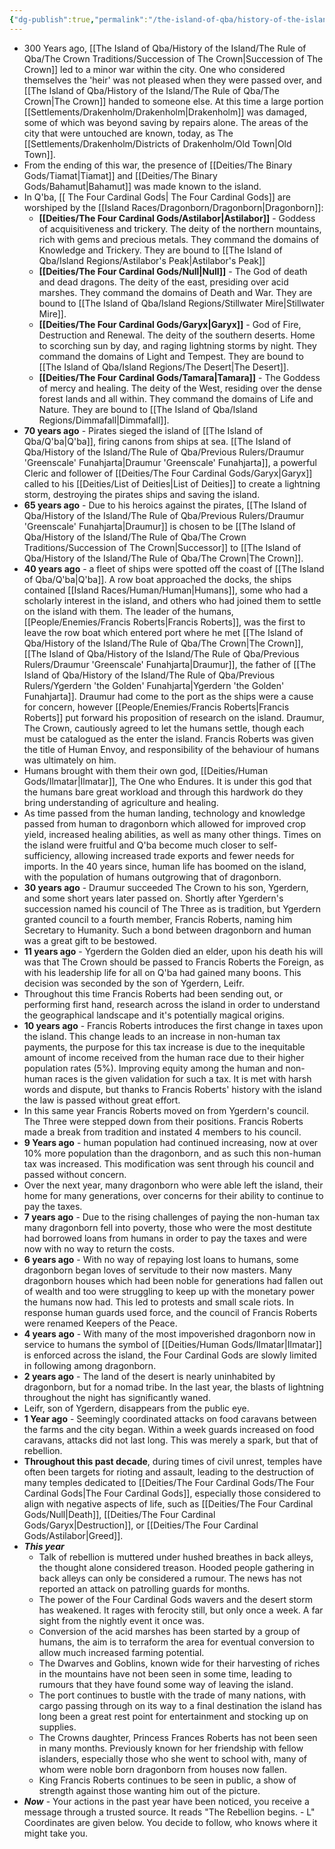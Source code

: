 ```yaml
---
{"dg-publish":true,"permalink":"/the-island-of-qba/history-of-the-island/timeline/"}
---
```



- 300 Years ago, [[The Island of Qba/History of the Island/The Rule of Qba/The Crown Traditions/Succession of The Crown\|Succession of The Crown]] led to a minor war within the city. One who considered themselves the 'heir' was not pleased when they were passed over, and [[The Island of Qba/History of the Island/The Rule of Qba/The Crown\|The Crown]] handed to someone else. At this time a large portion [[Settlements/Drakenholm/Drakenholm\|Drakenholm]] was damaged, some of which was beyond saving by repairs alone. The areas of the city that were untouched are known, today, as The [[Settlements/Drakenholm/Districts of Drakenholm/Old Town\|Old Town]].
- From the ending of this war, the presence of [[Deities/The Binary Gods/Tiamat\|Tiamat]] and [[Deities/The Binary Gods/Bahamut\|Bahamut]] was made known to the island.
- In Q'ba, [[ The Four Cardinal Gods\| The Four Cardinal Gods]] are worshiped by the [[Island Races/Dragonborn/Dragonborn\|Dragonborn]]:
	- **[[Deities/The Four Cardinal Gods/Astilabor\|Astilabor]]** - Goddess of acquisitiveness and trickery. The deity of the northern mountains, rich with gems and precious metals. They command the domains of Knowledge and Trickery. They are bound to [[The Island of Qba/Island Regions/Astilabor's Peak\|Astilabor's Peak]]
	- **[[Deities/The Four Cardinal Gods/Null\|Null]]** - The God of death and dead dragons. The deity of the east, presiding over acid marshes. They command the domains of Death and War. They are bound to [[The Island of Qba/Island Regions/Stillwater Mire\|Stillwater Mire]].
	- **[[Deities/The Four Cardinal Gods/Garyx\|Garyx]]** - God of Fire, Destruction and Renewal. The deity of the southern deserts. Home to scorching sun by day, and raging lightning storms by night. They command the domains of Light and Tempest. They are bound to [[The Island of Qba/Island Regions/The Desert\|The Desert]].
	- **[[Deities/The Four Cardinal Gods/Tamara\|Tamara]]** - The Goddess of mercy and healing. The deity of the West, residing over the dense forest lands and all within. They command the domains of Life and Nature. They are bound to [[The Island of Qba/Island Regions/Dimmafall\|Dimmafall]].
- **70 years ago** - Pirates sieged the island of [[The Island of Qba/Q'ba\|Q'ba]], firing canons from ships at sea. [[The Island of Qba/History of the Island/The Rule of Qba/Previous Rulers/Draumur 'Greenscale' Funahjarta\|Draumur 'Greenscale' Funahjarta]], a powerful Cleric and follower of [[Deities/The Four Cardinal Gods/Garyx\|Garyx]] called to his [[Deities/List of Deities\|List of Deities]] to create a lightning storm, destroying the pirates ships and saving the island.
- **65 years ago** - Due to his heroics against the pirates, [[The Island of Qba/History of the Island/The Rule of Qba/Previous Rulers/Draumur 'Greenscale' Funahjarta\|Draumur]] is chosen to be [[The Island of Qba/History of the Island/The Rule of Qba/The Crown Traditions/Succession of The Crown\|Successor]] to [[The Island of Qba/History of the Island/The Rule of Qba/The Crown\|The Crown]].
- **40 years ago** - a fleet of ships were spotted off the coast of [[The Island of Qba/Q'ba\|Q'ba]]. A row boat approached the docks, the ships contained [[Island Races/Human/Human\|Humans]], some who had a scholarly interest in the island, and others who had joined them to settle on the island with them. The leader of the humans, [[People/Enemies/Francis Roberts\|Francis Roberts]], was the first to leave the row boat which entered port where he met [[The Island of Qba/History of the Island/The Rule of Qba/The Crown\|The Crown]], [[The Island of Qba/History of the Island/The Rule of Qba/Previous Rulers/Draumur 'Greenscale' Funahjarta\|Draumur]], the father of [[The Island of Qba/History of the Island/The Rule of Qba/Previous Rulers/Ygerdern 'the Golden' Funahjarta\|Ygerdern 'the Golden' Funahjarta]]. Draumur had come to the port as the ships were a cause for concern, however [[People/Enemies/Francis Roberts\|Francis Roberts]] put forward his proposition of research on the island. Draumur, The Crown, cautiously agreed to let the humans settle, though each must be catalogued as the enter the island. Francis Roberts was given the title of Human Envoy, and responsibility of the behaviour of humans was ultimately on him.
- Humans brought with them their own god, [[Deities/Human Gods/Ilmatar\|Ilmatar]], The One who Endures. It is under this god that the humans bare great workload and through this hardwork do they bring understanding of agriculture and healing.
- As time passed from the human landing, technology and knowledge passed from human to dragonborn which allowed for improved crop yield, increased healing abilities, as well as many other things. Times on the island were fruitful and Q'ba become much closer to self-sufficiency, allowing increased trade exports and fewer needs for imports. In the 40 years since, human life has boomed on the island, with the population of humans outgrowing that of dragonborn.
- **30 years ago** - Draumur succeeded The Crown to his son, Ygerdern, and some short years later passed on. Shortly after Ygerdern's succession named his council of The Three as is tradition, but Ygerdern granted council to a fourth member, Francis Roberts, naming him Secretary to Humanity. Such a bond between dragonborn and human was a great gift to be bestowed.
- **11 years ago** - Ygerdern the Golden died an elder, upon his death his will was that The Crown should be passed to Francis Roberts the Foreign, as with his leadership life for all on Q'ba had gained many boons. This decision was seconded by the son of Ygerdern, Leifr.
- Throughout this time Francis Roberts had been sending out, or performing first hand, research across the island in order to understand the geographical landscape and it's potentially magical origins.
- **10 years ago** - Francis Roberts introduces the first change in taxes upon the island. This change leads to an increase in non-human tax payments, the purpose for this tax increase is due to the inequitable amount of income received from the human race due to their higher population rates (5%). Improving equity among the human and non-human races is the given validation for such a tax. It is met with harsh words and dispute, but thanks to Francis Roberts' history with the island the law is passed without great effort.
- In this same year Francis Roberts moved on from Ygerdern's council. The Three were stepped down from their positions. Francis Roberts made a break from tradition and instated 4 members to his council.
- **9 Years ago** - human population had continued increasing, now at over 10% more population than the dragonborn, and as such this non-human tax was increased. This modification was sent through his council and passed without concern.
- Over the next year, many dragonborn who were able left the island, their home for many generations, over concerns for their ability to continue to pay the taxes.
- **7 years ago** - Due to the rising challenges of paying the non-human tax many dragonborn fell into poverty, those who were the most destitute had borrowed loans from humans in order to pay the taxes and were now with no way to return the costs.
- **6 years ago** - With no way of repaying lost loans to humans, some dragonborn began loves of servitude to their now masters. Many dragonborn houses which had been noble for generations had fallen out of wealth and too were struggling to keep up with the monetary power the humans now had. This led to protests and small scale riots. In response human guards used force, and the council of Francis Roberts were renamed Keepers of the Peace.
- **4 years ago** - With many of the most impoverished dragonborn now in service to humans the symbol of [[Deities/Human Gods/Ilmatar\|Ilmatar]] is enforced across the island, the Four Cardinal Gods are slowly limited in following among dragonborn. 
- **2 years ago** - The land of the desert is nearly uninhabited by dragonborn, but for a nomad tribe. In the last year, the blasts of lightning throughout the night has significantly waned. 
- Leifr, son of Ygerdern, disappears from the public eye.
- **1 Year ago** - Seemingly coordinated attacks on food caravans between the farms and the city began. Within a week guards increased on food caravans, attacks did not last long. This was merely a spark, but that of rebellion.
- **Throughout this past decade**, during times of civil unrest, temples have often been targets for rioting and assault, leading to the destruction of many temples dedicated to [[Deities/The Four Cardinal Gods/The Four Cardinal Gods\|The Four Cardinal Gods]], especially those considered to align with negative aspects of life, such as [[Deities/The Four Cardinal Gods/Null\|Death]], [[Deities/The Four Cardinal Gods/Garyx\|Destruction]], or [[Deities/The Four Cardinal Gods/Astilabor\|Greed]].
- ***This year*** 
	- Talk of rebellion is muttered under hushed breathes in back alleys, the thought alone considered treason. Hooded people gathering in back alleys can only be considered a rumour. The news has not reported an attack on patrolling guards for months.
	- The power of the Four Cardinal Gods wavers and the desert storm has weakened. It rages with ferocity still, but only once a week. A far sight from the nightly event it once was.
	- Conversion of the acid marshes has been started by a group of humans, the aim is to terraform the area for eventual conversion to allow much increased farming potential.
	- The Dwarves and Goblins, known wide for their harvesting of riches in the mountains have not been seen in some time, leading to rumours that they have found some way of leaving the island.
	- The port continues to bustle with the trade of many nations, with cargo passing through on its way to a final destination the island has long been a great rest point for entertainment and stocking up on supplies.
	- The Crowns daughter, Princess Frances Roberts has not been seen in many months. Previously known for her friendship with fellow islanders, especially those who she went to school with, many of whom were noble born dragonborn from houses now fallen.
	- King Francis Roberts continues to be seen in public, a show of strength against those wanting him out of the picture.
- ***Now*** - Your actions in the past year have been noticed, you receive a message through a trusted source. It reads "The Rebellion begins. - L" Coordinates are given below. You decide to follow, who knows where it might take you.

